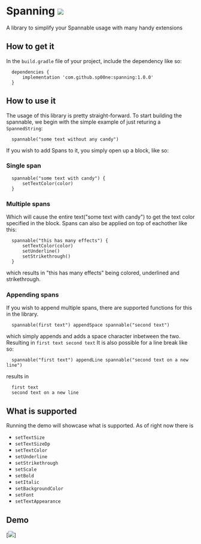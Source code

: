 # Spanning [![](https://jitpack.io/v/sp00ne/spanning.svg)](https://jitpack.io/#sp00ne/spanning)
A library to simplify your Spannable usage with many handy extensions
## How to get it
In the `build.gradle` file of your project, include the dependency like so:
```
  dependencies {
      implementation 'com.github.sp00ne:spanning:1.0.0'
  }
```
## How to use it
The usage of this library is pretty straight-forward. To start building the spannable, we begin with the simple example of just returing a `SpannedString`:
```
  spannable("some text without any candy")
```
If you wish to add Spans to it, you simply open up a block, like so:

### Single span
```
  spannable("some text with candy") {
      setTextColor(color)
  }
```

### Multiple spans
Which will cause the entire text("some text with candy") to get the text color specified in the block. Spans can also be applied on top of eachother like this:
```
  spannable("this has many effects") {
      setTextColor(color)
      setUnderline()
      setStrikethrough()
  }
```
which results in "this has many effects" being colored, underlined and strikethrough.

### Appending spans
If you wish to append multiple spans, there are supported functions for this in the library.
```
  spannable(first text") appendSpace spannable("second text")
```
which simply appends and adds a space character inbetween the two. Resulting in `first text second text` It is also possible for a line break like so:
```
  spannable("first text") appendLine spannable("second text on a new line")
```
results in
```
  first text
  second text on a new line
```

## What is supported
Running the demo will showcase what is supported. As of right now there is
* `setTextSize`
* `setTextSizeDp`
* `setTextColor`
* `setUnderline`
* `setStrikethrough`
* `setScale`
* `setBold`
* `setItalic`
* `setBackgroundColor`
* `setFont`
* `setTextAppearance`

## Demo
[![](https://i.ibb.co/LpJm2f2/Screenshot-1605967464.png)]
